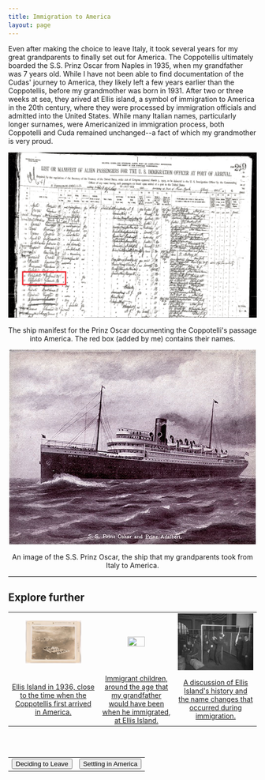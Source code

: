 ```yaml
---
title: Immigration to America
layout: page
---
```


Even after making the choice to leave Italy, it took several years for my great grandparents to finally set out for America.  The Coppotellis ultimately boarded the S.S. Prinz Oscar from Naples in 1935, when my grandfather was 7 years old.  While I have not been able to find documentation of the Cudas' journey to America, they likely left a few years earlier than the Coppotellis, before my grandmother was born in 1931.  After two or three weeks at sea, they arived at Ellis island, a symbol of immigration to America in the 20th century, where they were processed by immigration officials and admitted into the United States.  While many Italian names, particularly longer surnames, were Americanized in immigration process, both Coppotelli and Cuda remained unchanged--a fact of which my grandmother is very proud.

<center>
  <img src="https://raw.githubusercontent.com/dmartin4/LATS-232/master/img/manifest.png"/>
  <p>The ship manifest for the Prinz Oscar documenting the Coppotelli's passage into America.  The red box (added by me) contains their names.</p>
</center>

<center>
  <img src="https://raw.githubusercontent.com/dmartin4/LATS-232/master/img/prinz_oskar.png"/>
  <p>An image of the S.S. Prinz Oscar, the ship that my grandparents took from Italy to America.</p>
</center>

---

## Explore further

<center>
<table style="width:100%">
  <tr>
    <td>
      <center>
       <img src="https://raw.githubusercontent.com/dmartin4/LATS-232/master/img/ei_thumb.png" width="67%" height="67%"/>
     </center>
    </td>
    <td>
     <center>
       <img src="https://raw.githubusercontent.com/dmartin4/LATS-232/master/img/child_thumb.png" width="50%" height="50%"/>
     </center>
    </td>
    <td>
     <center>
       <img src="https://raw.githubusercontent.com/dmartin4/LATS-232/master/img/name_thumb.png" width="170%" height="170%"/>
     </center>
    </td>
  </tr>
  <tr>
    <td>
     <center>
      <a href="https://www.docsteach.org/documents/document/ellis-island/167436/1">Ellis Island in 1936, close to the time when the Coppotellis first arrived in America.</a>
     </center>
    </td>
    <td>
     <center>
     <a href="https://www.docsteach.org/documents/document/children-ellis-island/17220/1">Immigrant children, around the age that my grandfather would have been when he immigrated, at Ellis Island.</a>
     </center>
    </td>
    <td>
     <center>
     <a href="https://www.smithsonianmag.com/smithsonian-institution/ask-smithsonian-did-ellis-island-officials-really-change-names-immigrants-180961544/">A discussion of Ellis Island's history and the name changes that occurred during immigration.</a>
     </center>
    </td>
  </tr>
</table>
</center>

<br><br>

<center>
<table style="width:100%">
  <tr>
    <td>
      <div align="left">
       <a href="http://dmartin4.github.io/LATS-232/leaving"><button name="button" onclick="http://dmartin4.github.io/LATS-232/leaving">Deciding to Leave</button></a>
      </div>
    </td>
    <td>
     <div align="right">
      <a href="http://dmartin4.github.io/LATS-232/assim"><button name="button" onclick="http://dmartin4.github.io/LATS-232/assim">Settling in America</button></a>
      </div>
    </td>
  </tr>
 </table>
 </center>
  
  

